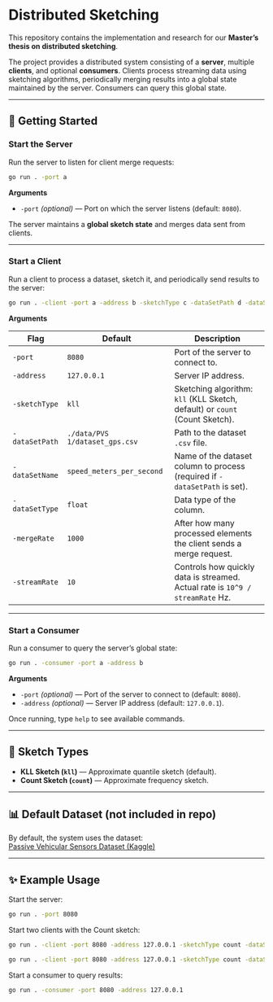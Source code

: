 # Distributed Sketching

This repository contains the implementation and research for our **Master’s thesis on distributed sketching**.

The project provides a distributed system consisting of a **server**, multiple **clients**, and optional **consumers**. Clients process streaming data using sketching algorithms, periodically merging results into a global state maintained by the server. Consumers can query this global state.

---

## 🚀 Getting Started

### Start the Server

Run the server to listen for client merge requests:

```bash
go run . -port a
```

**Arguments**

- `-port` *(optional)* — Port on which the server listens (default: `8080`).

The server maintains a **global sketch state** and merges data sent from clients.

---

### Start a Client

Run a client to process a dataset, sketch it, and periodically send results to the server:

```bash
go run . -client -port a -address b -sketchType c -dataSetPath d -dataSetName e -dataSetType f -mergeRate g -streamRate h
```

**Arguments**

| Flag            | Default     | Description                                                                 |
|---------------------|-----------------|-----------------------------------------------------------------------------|
| `-port`         | `8080`      | Port of the server to connect to.                                           |
| `-address`      | `127.0.0.1` | Server IP address.                                                          |
| `-sketchType`   | `kll`       | Sketching algorithm: `kll` (KLL Sketch, default) or `count` (Count Sketch). |
| `-dataSetPath`  | `./data/PVS 1/dataset_gps.csv` | Path to the dataset `.csv` file.                                |
| `-dataSetName`  |  `speed_meters_per_second`         | Name of the dataset column to process (required if `-dataSetPath` is set).  |
| `-dataSetType`  | `float`     | Data type of the column.                                                    |
| `-mergeRate`    | `1000`      | After how many processed elements the client sends a merge request.         |
| `-streamRate`   | `10`        | Controls how quickly data is streamed. Actual rate is `10^9 / streamRate` Hz.|

---

### Start a Consumer

Run a consumer to query the server’s global state:

```bash
go run . -consumer -port a -address b
```

**Arguments**

- `-port` *(optional)* — Port of the server to connect to (default: `8080`).  
- `-address` *(optional)* — Server IP address (default: `127.0.0.1`).  

Once running, type `help` to see available commands.

---

## 🧩 Sketch Types

- **KLL Sketch (`kll`)** — Approximate quantile sketch (default).  
- **Count Sketch (`count`)** — Approximate frequency sketch.

---

## 📊 Default Dataset (not included in repo)

By default, the system uses the dataset:  
[Passive Vehicular Sensors Dataset (Kaggle)](https://www.kaggle.com/datasets/jefmenegazzo/pvs-passive-vehicular-sensors-datasets)

---

## ✨ Example Usage

Start the server:

```bash
go run . -port 8080
```

Start two clients with the Count sketch:

```bash
go run . -client -port 8080 -address 127.0.0.1 -sketchType count -dataSetPath ./data/pvs.csv -dataSetName speed_meters_per_second -dataSetType float -mergeRate 1000 -streamRate 10

go run . -client -port 8080 -address 127.0.0.1 -sketchType count -dataSetPath ./data/pvs.csv -dataSetName speed_meters_per_second -dataSetType float -mergeRate 100000 -streamRate 100
```

Start a consumer to query results:

```bash
go run . -consumer -port 8080 -address 127.0.0.1
```

